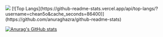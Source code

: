 
<!--
**chean5o/chean5o** is a ✨ _special_ ✨ repository because its `README.md` (this file) appears on your GitHub profile.

Here are some ideas to get you started:

- 🔭 I’m currently working on ...
- 🌱 I’m currently learning ...
- 👯 I’m looking to collaborate on ...
- 🤔 I’m looking for help with ...
- 💬 Ask me about ...
- 📫 How to reach me: ...
- 😄 Pronouns: ...
- ⚡ Fun fact: ...
-->
<img src="https://capsule-render.vercel.app/api?type=venom&color=d0fc5c&height=150&section=header&text=Lime&fontSize=70&fontColor=696969"/>
[![Top Langs](https://github-readme-stats.vercel.app/api/top-langs/?username=chean5o&cache_seconds=86400)](https://github.com/anuraghazra/github-readme-stats)

[![Anurag's GitHub stats](https://github-readme-stats.vercel.app/api?username=chean5o&cache_seconds=86400)](https://github.com/anuraghazra/github-readme-stats)
